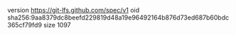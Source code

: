 version https://git-lfs.github.com/spec/v1
oid sha256:9aa8379dc8beefd229819d48a19e96492164b876d73ed687b60bdc365cf79fd9
size 1097
